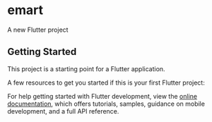 # emart

A new Flutter project

## Getting Started

This project is a starting point for a Flutter application.

A few resources to get you started if this is your first Flutter project:



For help getting started with Flutter development, view the
[online documentation](https://docs.flutter.dev/), which offers tutorials,
samples, guidance on mobile development, and a full API reference.
